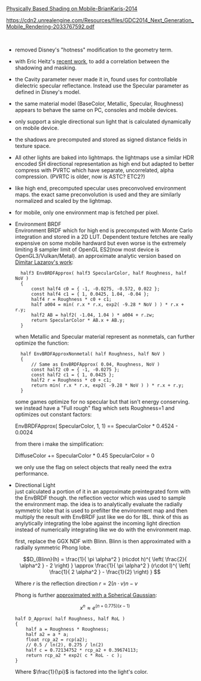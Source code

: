 [Physically Based Shading on Mobile-BrianKaris-2014](https://www.unrealengine.com/en-US/blog/physically-based-shading-on-mobile)
<br>


https://cdn2.unrealengine.com/Resources/files/GDC2014_Next_Generation_Mobile_Rendering-2033767592.pdf

<br>

- removed Disney's "hotness" modification to the geometry term.

- with Eric Heitz's [recent work](http://jcgt.org/published/0003/02/03/paper.pdf), to add a correlation between the shadowing and masking.

- the Cavity parameter never made it in, found uses for controllable dielectric specular reflectance. Instead use the Specular parameter as defined in Disney's model.

- the same material model (BaseColor, Metallic, Specular, Roughness) appears to behave the same on PC, consoles and mobile devices.

- only support a single directional sun light that is calculated dynamically on mobile device.
- the shadows are precomputed and stored as signed distance fields in texture space.
- All other lights are baked into lightmaps. the lightmaps use a similar HDR encoded SH directional representation as high end but adapted to better compress with PVRTC which have separate, uncorrelated, alpha compression.  (PVRTC is older, now is ASTC? ETC2?)
- like high end, precomputed specular uses preconvolved environment maps. the exact same preconvolution is used and they are similarly normalized and scaled by the lightmap. 
- for mobile, only one environment map is fetched per pixel.


- Environment BRDF<br>
  Environment BRDF which for high end is precomputed with Monte Carlo integration and stored in a 2D LUT.
  Dependent texture fetches are really expensive on some mobile hardward but even worse is the extremely limiting 8 sampler limit of OpenGL ES2(now most device is OpenGL3/Vulkan/Metal).
  an approximate analytic version based on [Dimitar Lazarov's work](http://blog.selfshadow.com/publications/s2013-shading-course/lazarov/s2013_pbs_black_ops_2_notes.pdf):<br>


  ```HLSL
    half3 EnvBRDFApprox( half3 SpecularColor, half Roughness, half NoV )
    {
        const half4 c0 = { -1, -0.0275, -0.572, 0.022 };
        const half4 c1 = { 1, 0.0425, 1.04, -0.04 };
        half4 r = Roughness * c0 + c1;
        half a004 = min( r.x * r.x, exp2( -9.28 * NoV ) ) * r.x + r.y;
        half2 AB = half2( -1.04, 1.04 ) * a004 + r.zw;
        return SpecularColor * AB.x + AB.y;
    }

  ```

  when Metallic and Specular material represent as nonmetals, can further optimize the function:

  ```HLSL
    half EnvBRDFApproxNonmetal( half Roughness, half NoV )
    {
        // Same as EnvBRDFApprox( 0.04, Roughness, NoV )
        const half2 c0 = { -1, -0.0275 };
        const half2 c1 = { 1, 0.0425 };
        half2 r = Roughness * c0 + c1;
        return min( r.x * r.x, exp2( -9.28 * NoV ) ) * r.x + r.y;
    }

  ```

  some games optimize for no specular but that isn't energy conserving. we instead have a "Full rough" flag which sets Roughness=1 and optimizes out constant factors:

  EnvBRDFApprox( SpecularColor, 1, 1) == SpecularColor * 0.4524 - 0.0024

  from there i make the simplification:

  DiffuseColor += SpecularColor * 0.45
  SpecularColor = 0

  we only use the flag on select objects that really need the extra performance.


- Directional Light<br>
  just calculated a portion of it in an approximate preintegrated form with the EnvBRDF though. the reflection vector which was used to sample the environment map.
  the idea is to analytically evaluate the radially symmetric lobe that is used to prefilter the environment map and then multiply the result with EnvBRDF just like we do for IBL. think of this as anylytically integrating the lobe against the incoming light direction instead of numerically integrating like we do with the environment map.

  first, replace the GGX NDF with Blinn. Blinn is then approximated with a radially symmetric Phong lobe.

  $$D_{Blinn}(h) = \frac{1}{ \pi \alpha^2 } (n\cdot h)^{ \left( \frac{2}{ \alpha^2 } - 2 \right) } \approx \frac{1}{ \pi \alpha^2 } (r\cdot l)^{ \left( \frac{1}{ 2 \alpha^2 } - \frac{1}{2} \right) } $$

  Where $r$ is the reflection direction $r = 2(n \cdot v)n - v$

  Phong is further [approximated with a Spherical Gaussian](http://seblagarde.wordpress.com/2012/06/03/spherical-gaussien-approximation-for-blinn-phong-phong-and-fresnel/):

  $$x^n \approx e^{ (n + 0.775) (x - 1) } $$

    ```HLSL
    half D_Approx( half Roughness, half RoL )
    {
        half a = Roughness * Roughness;
        half a2 = a * a;
        float rcp_a2 = rcp(a2);
        // 0.5 / ln(2), 0.275 / ln(2)
        half c = 0.72134752 * rcp_a2 + 0.39674113;
        return rcp_a2 * exp2( c * RoL - c );
    }
    ```
    Where $\frac{1}{\pi}$ is factored into the light's color.

